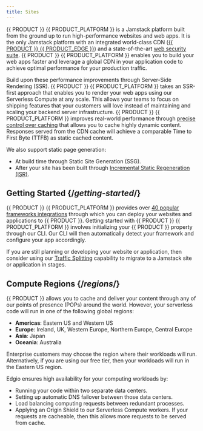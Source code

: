 ```yaml
---
title: Sites
---
```


{{ PRODUCT }} {{ PRODUCT_PLATFORM }} is a Jamstack platform built from the ground up to run high-performance websites and web apps. It is the only Jamstack platform with an integrated world-class CDN ([{{ PRODUCT }} {{ PRODUCT_EDGE }}](/guides/performance)) and a state-of-the-art [web security suite](/guides/security). {{ PRODUCT }} {{ PRODUCT_PLATFORM }} enables you to build your web apps faster and leverage a global CDN in your application code to achieve optimal performance for your production traffic. 

Build upon these performance improvements through Server-Side Rendering (SSR). {{ PRODUCT }} {{ PRODUCT_PLATFORM }} takes an SSR-first approach that enables you to render your web apps using our Serverless Compute at any scale. This allows your teams to focus on shipping features that your customers will love instead of maintaining and scaling your backend server infrastructure. {{ PRODUCT }} {{ PRODUCT_PLATFORM }} improves real-world performance through [precise control over caching](/guides/performance/caching#cache-key) that allows you to cache highly dynamic content. Responses served from the CDN cache will achieve a comparable Time to First Byte (TTFB) as static cached content.

We also support static page generation:
-   At build time through Static Site Generation (SSG).
-   After your site has been built through [Incremental Static Regeneration (ISR)](/guides/sites_frameworks/isg).

## Getting Started {/*getting-started*/}

{{ PRODUCT }} {{ PRODUCT_PLATFORM }} provides over [40 popular frameworks integrations](/guides/sites_frameworks/getting_started) through which you can deploy your websites and applications to {{ PRODUCT }}. Getting started with {{ PRODUCT }} {{ PRODUCT_PLATFORM }} involves initializing your {{ PRODUCT }} property through our CLI. Our CLI will then automatically detect your framework and configure your app accordingly.

<Callout type="tip">

  If you are still planning or developing your website or application, then consider using our [Traffic Splitting](/guides/performance/traffic_splitting) capability to migrate to a Jamstack site or application in stages.

</Callout>

## Compute Regions {/*regions*/}

{{ PRODUCT }} allows you to cache and deliver your content through any of our points of presence (POPs) around the world. However, your serverless code will run in one of the following global regions:

-   **Americas**: Eastern US and Western US
-   **Europe**: Ireland, UK, Western Europe, Northern Europe, Central Europe
-   **Asia**: Japan
-   **Oceania**: Australia

<Callout type="info">

  Enterprise customers may choose the region where their workloads will run. Alternatively, if you are using our free tier, then your workloads will run in the Eastern US region.

</Callout>

Edgio ensures high availability for your computing workloads by:

-   Running your code within two separate data centers.
-   Setting up automatic DNS failover between those data centers.
-   Load balancing computing requests between redundant processes.
-   Applying an Origin Shield to our Serverless Compute workers. If your requests are cacheable, then this allows more requests to be served from cache.
